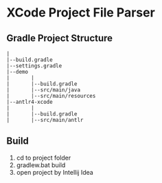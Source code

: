 # XCode Project File Parser


## Gradle Project Structure
    | 
    |--build.gradle
    |--settings.gradle
    |--demo 
    |       | 
    |       |--build.gradle
    |       |--src/main/java
    |       |--src/main/resources
    |--antlr4-xcode 
    |       | 
    |       |--build.gradle
    |       |--src/main/antlr 

## Build
1) cd to project folder
2) gradlew.bat build
3) open project by Intellij Idea